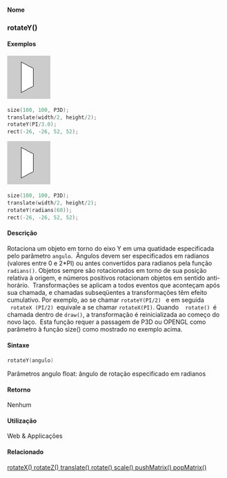 
#### Nome
### rotateY()

#### Exemplos
<img border="0" height="100" src="media/rotateY_.gif" width="100"/>

```pde
size(100, 100, P3D); 
translate(width/2, height/2); 
rotateY(PI/3.0); 
rect(-26, -26, 52, 52); 

```
<img border="0" height="100" src="media/rotateY_.gif" width="100"/>

```pde
size(100, 100, P3D); 
translate(width/2, height/2); 
rotateY(radians(60)); 
rect(-26, -26, 52, 52); 

```

#### Descrição
Rotaciona um objeto em torno do eixo Y em uma quatidade especificada pelo parâmetro `angulo`.
 Ângulos devem ser especificados em radianos (valores entre
0 e 2*PI) ou antes convertidos para radianos pela função `radians()`.
Objetos sempre são rotacionados em torno de sua posição relativa à
origem, e números positivos rotacionam objetos em sentido anti-horário.
 Transformações se aplicam a todos eventos que aconteçam após
sua chamada, e chamadas subseqüentes a transformações têm efeito
cumulativo. Por exemplo, ao se chamar `rotateY(PI/2) ` e em seguida ` rotateX (PI/2) `equivale a se chamar `rotateX(PI)`. Quando ` ` `rotate() `é chamada dentro de `draw()`,
a transformação é reinicializada ao começo do novo laço.  Esta função
requer a passagem de P3D ou OPENGL como parâmetro à função size() como
mostrado no exemplo acima.

#### Sintaxe
```pde
rotateY(angulo)

```
Parâmetros
angulo
float: ângulo de rotação especificado em radianos



#### Retorno

	
Nenhum

#### Utilização

	
Web & Applicações

#### Relacionado
[rotateX() ](rotateX_
)
[rotateZ() ](rotateZ_
)
[translate() ](translate_
)
[rotate() ](rotate_
)
[scale() ](scale_
)
[pushMatrix() ](pushMatrix_
)
[popMatrix() ](popMatrix_
)

